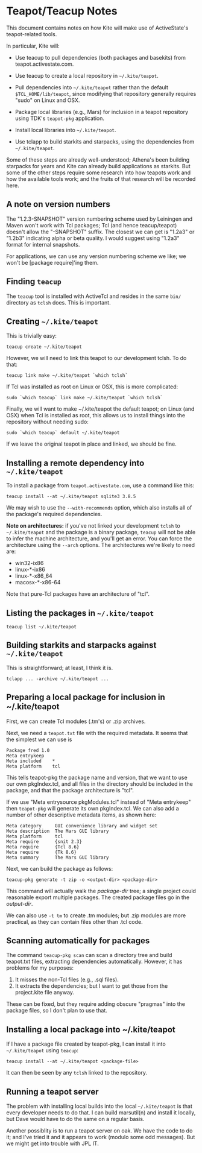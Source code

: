 # Teapot/Teacup Notes

This document contains notes on how Kite will make use of ActiveState's
teapot-related tools.

In particular, Kite will:

* Use teacup to pull dependencies (both packages and basekits) from 
  teapot.activestate.com.

* Use teacup to create a local repository in `~/.kite/teapot`.

* Pull dependencies into `~/.kite/teapot` rather than the default 
  `$TCL_HOME/lib/teapot`, since modifying that repository generally
  requires "sudo" on Linux and OSX.

* Package local libraries (e.g., Mars) for inclusion in a teapot
  repository using TDK's `teapot-pkg` application.

* Install local libraries into `~/.kite/teapot`.

* Use tclapp to build starkits and starpacks, using the dependencies
  from `~/.kite/teapot`.

Some of these steps are already well-understood; Athena's been building
starpacks for years and Kite can already build applications as starkits.
But some of the other steps require some research into how teapots work
and how the available tools work; and the fruits of that research will
be recorded here.

## A note on version numbers

The "1.2.3-SNAPSHOT" version numbering scheme used by Leiningen and Maven
won't work with Tcl packages; Tcl (and hence teacup/teapot) doesn't allow
the "-SNAPSHOT" suffix.  The closest we can get is "1.2a3" or "1.2b3"
indicating alpha or beta quality.  I would suggest using "1.2a3" format
for internal snapshots.  

For applications, we can use any version numbering scheme we like; we won't
be [package require]'ing them.

## Finding `teacup`

The `teacup` tool is installed with ActiveTcl and resides in the same
`bin/` directory as `tclsh` does.  This is important.

## Creating `~/.kite/teapot`

This is trivially easy:

    teacup create ~/.kite/teapot

However, we will need to link this teapot to our development tclsh.
To do that:

    teacup link make ~/.kite/teapot `which tclsh`

If Tcl was installed as root on Linux or OSX, this is more complicated:

    sudo `which teacup` link make ~/.kite/teapot `which tclsh`

Finally, we will want to make ~/.kite/teapot the default teapot; on Linux
(and OSX) when Tcl is installed as root, this allows us to install things
into the repository without needing sudo:

    sudo `which teacup` default ~/.kite/teapot

If we leave the original teapot in place and linked, we should be fine.

## Installing a remote dependency into `~/.kite/teapot`

To install a package from `teapot.activestate.com`, use a command like
this:

    teacup install --at ~/.kite/teapot sqlite3 3.8.5

We may wish to use the `--with-recommends` option, which also installs all
of the package's required dependencies.

__Note on architectures:__ if you've not linked your development 
`tclsh` to `~/.kite/teapot` and
the package is a binary package, `teacup` will not be able to infer the
machine architecture, and you'll get an error.  You can force the
architecture using the `--arch` options.  The architectures we're likely
to need are:

* win32-ix86
* linux-*-ix86
* linux-*-x86_64
* macosx-*-x86-64

Note that pure-Tcl packages have an architecture of "tcl".

## Listing the packages in `~/.kite/teapot`

    teacup list ~/.kite/teapot

## Building starkits and starpacks against `~/.kite/teapot`

This is straightforward; at least, I think it is.

    tclapp ... -archive ~/.kite/teapot ...

## Preparing a local package for inclusion in ~/.kite/teapot

First, we can create Tcl modules (.tm's) or .zip archives.

Next, we need a `teapot.txt` file with
the required metadata.  It seems that the simplest we can use is

    Package fred 1.0
    Meta entrykeep 
    Meta included    *
    Meta platform    tcl

This tells teapot-pkg the package name and version, that we want to use
our own pkgIndex.tcl, and all files in the directory should be included
in the package, and that the package architecture is "tcl".

If we use "Meta entrysource pkgModules.tcl" instead of 
"Meta entrykeep" then `teapot-pkg` will generate its own pkgIndex.tcl.
We can also add a number of other descriptive metadata items, as shown
here:

    Meta category     GUI convenience library and widget set
    Meta description  The Mars GUI library
    Meta platform     tcl
    Meta require      {snit 2.3}
    Meta require      {Tcl 8.6}
    Meta require      {Tk 8.6}
    Meta summary      The Mars GUI library

Next, we can build the package as follows:

    teacup-pkg generate -t zip -o <output-dir> <package-dir>

This command will actually walk the _package-dir_ tree; a single
project could reasonable export multiple packages.  The created
package files go in the _output-dir_.

We can also use `-t tm` to create .tm modules; but .zip modules are 
more practical, as they can contain files other than .tcl code.

## Scanning automatically for packages

The command `teacup-pkg scan` can scan a directory tree and
build teapot.txt files, extracting dependencies automatically.  However,
it has problems for my purposes:

1. It misses the non-Tcl files (e.g., .sql files).
2. It extracts the dependencies; but I want to get those from the 
   project.kite file anyway.

These can be fixed, but they require adding obscure "pragmas" into the
package files, so I don't plan to use that.

## Installing a local package into ~/.kite/teapot

If I have a package file created by teapot-pkg, I can install it into
`~/.kite/teapot` using `teacup`:

    teacup install --at ~/.kite/teapot <package-file>

It can then be seen by any `tclsh` linked to the repository.

## Running a teapot server

The problem with installing local builds into the local `~/.kite/teapot` is
that every developer needs to do that.  I can build marsutil(n) 
and install it locally, but Dave would have to do the same on a regular
basis.

Another possiblity is to run a teapot server on oak.  We have the
code to do it; and I've tried it and it appears to work (modulo some odd
messages).  But we might get into trouble with JPL IT.